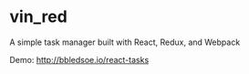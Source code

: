# vin_red

A simple task manager built with React, Redux, and Webpack

Demo: http://bbledsoe.io/react-tasks
